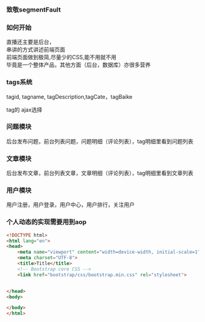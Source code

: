### 致敬segmentFault

### 如何开始

直播还主要是后台，  
串讲的方式讲述前端页面  
前端页面做到极简,尽量少的CSS,能不用就不用  
毕竟是一个整体产品，其他方面（后台，数据库）亦很多营养

### tags系统

tagid, tagname, tagDescription,tagCate，tagBaike

tag的 ajax选择

### 问题模块

后台发布问题，前台列表问题，问题明细（评论列表），tag明细里看到问题列表

### 文章模块

后台发布文章，前台列表文章，文章明细（评论列表），tag明细里看到文章列表

### 用户模块

用户注册，用户登录，用户中心，用户排行，关注用户

### 个人动态的实现需要用到aop

```html
<!DOCTYPE html>
<html lang="en">
<head>
    <meta name="viewport" content="width=device-width, initial-scale=1">
    <meta charset="UTF-8">
    <title>Title</title>
    <!-- Bootstrap core CSS -->
    <link href="bootstrap/css/bootstrap.min.css" rel="stylesheet">


</head>
<body>

</body>
</html>
```


